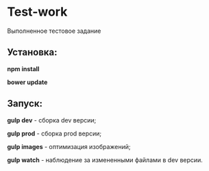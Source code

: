 # Test-work
Выполненное тестовое задание

Установка:
----------
**npm install**

**bower update**


Запуск:
------

**gulp dev** - сборка dev версии;

**gulp prod** - сборка prod версии;

**gulp images** - оптимизация изображений;

**gulp watch** - наблюдение за измененными файлами в dev версии.
